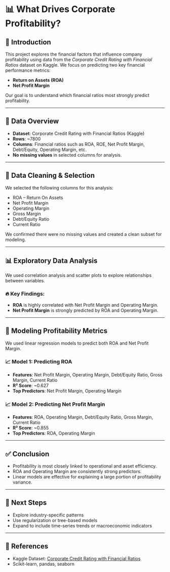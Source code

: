 # 📊 What Drives Corporate Profitability?

## 🧠 Introduction
This project explores the financial factors that influence company profitability using data from the *Corporate Credit Rating with Financial Ratios* dataset on Kaggle. We focus on predicting two key financial performance metrics:

- **Return on Assets (ROA)**
- **Net Profit Margin**

Our goal is to understand which financial ratios most strongly predict profitability.

---

## 📁 Data Overview

- **Dataset**: Corporate Credit Rating with Financial Ratios (Kaggle)
- **Rows**: ~7800
- **Columns**: Financial ratios such as ROA, ROE, Net Profit Margin, Debt/Equity, Operating Margin, etc.
- **No missing values** in selected columns for analysis.

---

## 🧹 Data Cleaning & Selection

We selected the following columns for this analysis:

- ROA – Return On Assets
- Net Profit Margin
- Operating Margin
- Gross Margin
- Debt/Equity Ratio
- Current Ratio

We confirmed there were no missing values and created a clean subset for modeling.

---

## 📊 Exploratory Data Analysis

We used correlation analysis and scatter plots to explore relationships between variables.

### 🔥 Key Findings:
- **ROA** is highly correlated with Net Profit Margin and Operating Margin.
- **Net Profit Margin** is strongly predicted by ROA and Operating Margin.

---

## 🤖 Modeling Profitability Metrics

We used linear regression models to predict both ROA and Net Profit Margin.

### 📈 Model 1: Predicting ROA
- **Features**: Net Profit Margin, Operating Margin, Debt/Equity Ratio, Gross Margin, Current Ratio
- **R² Score**: ~0.627
- **Top Predictors**: Net Profit Margin, Operating Margin

### 📈 Model 2: Predicting Net Profit Margin
- **Features**: ROA, Operating Margin, Debt/Equity Ratio, Gross Margin, Current Ratio
- **R² Score**: ~0.855
- **Top Predictors**: ROA, Operating Margin

---

## ✅ Conclusion

- Profitability is most closely linked to operational and asset efficiency.
- ROA and Operating Margin are consistently strong predictors.
- Linear models are effective for explaining a large portion of profitability variance.

---

## 🚀 Next Steps

- Explore industry-specific patterns
- Use regularization or tree-based models
- Expand to include time-series trends or macroeconomic indicators

---

## 📎 References

- Kaggle Dataset: [Corporate Credit Rating with Financial Ratios](https://www.kaggle.com/datasets/kirtandelwadia/corporate-credit-rating-with-financial-ratios)
- Scikit-learn, pandas, seaborn
